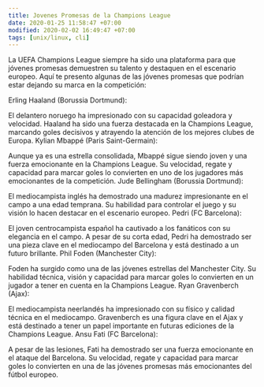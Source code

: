 ```yaml
---
title: Jovenes Promesas de la Champions League
date: 2020-01-25 11:58:47 +07:00
modified: 2020-02-02 16:49:47 +07:00
tags: [unix/linux, cli]
---
```



La UEFA Champions League siempre ha sido una plataforma para que jóvenes promesas demuestren su talento y destaquen en el escenario europeo. Aquí te presento algunas de las jóvenes promesas que podrían estar dejando su marca en la competición:

Erling Haaland (Borussia Dortmund):

El delantero noruego ha impresionado con su capacidad goleadora y velocidad. Haaland ha sido una fuerza destacada en la Champions League, marcando goles decisivos y atrayendo la atención de los mejores clubes de Europa.
Kylian Mbappé (Paris Saint-Germain):

Aunque ya es una estrella consolidada, Mbappé sigue siendo joven y una fuerza emocionante en la Champions League. Su velocidad, regate y capacidad para marcar goles lo convierten en uno de los jugadores más emocionantes de la competición.
Jude Bellingham (Borussia Dortmund):

El mediocampista inglés ha demostrado una madurez impresionante en el campo a una edad temprana. Su habilidad para controlar el juego y su visión lo hacen destacar en el escenario europeo.
Pedri (FC Barcelona):

El joven centrocampista español ha cautivado a los fanáticos con su elegancia en el campo. A pesar de su corta edad, Pedri ha demostrado ser una pieza clave en el mediocampo del Barcelona y está destinado a un futuro brillante.
Phil Foden (Manchester City):

Foden ha surgido como una de las jóvenes estrellas del Manchester City. Su habilidad técnica, visión y capacidad para marcar goles lo convierten en un jugador a tener en cuenta en la Champions League.
Ryan Gravenberch (Ajax):

El mediocampista neerlandés ha impresionado con su físico y calidad técnica en el mediocampo. Gravenberch es una figura clave en el Ajax y está destinado a tener un papel importante en futuras ediciones de la Champions League.
Ansu Fati (FC Barcelona):

A pesar de las lesiones, Fati ha demostrado ser una fuerza emocionante en el ataque del Barcelona. Su velocidad, regate y capacidad para marcar goles lo convierten en una de las jóvenes promesas más emocionantes del fútbol europeo.
